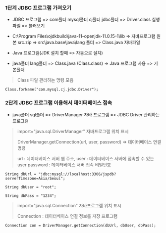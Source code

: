 ### 1단계 JDBC 프로그램 가져오기

- JDBC 프로그램 => com폴더 mysql폴더 cj폴더 jdbc폴더 => Driver.class 실행파일 => 불러오기
- C:\Program Files\ojdkbuild\java-11-openjdk-11.0.15-1\lib => 자바프로그램 원본 src.zip
=> src\java.base\java\lang 폴더 => Class.java 자바파일

- Java 프로그램(JDK 설치 할때 => 자동으로 설치)
- java폴더 lang폴더 => Class.java (Class.class) => Java 프로그램 사용 => 기본폴더

>Class 파일 관리하는 명령 모음
```
Class.forName("com.mysql.cj.jdbc.Driver");
```
  

### 2단계 JDBC 프로그램 이용해서 데이터베이스 접속

- java폴더 sql폴더 => DriverManager 자바 프로그램 => JDBC Driver 관리하는 프로그램


>import="java.sql.DriverManager" 자바프로그램 위치 표시
>
>DriverManager.getConnection(url, user, password) => 데이터베이스 연결 명령
>
>url : 데이터베이스 서버 웹 주소,
>user : 데이터베이스 서버에 접속할 수 있는 user
>password : 데이터베이스 서버 접속 비밀번호
```
String dbUrl = "jdbc:mysql://localhost:3306/jspdb?serverTimezone=Asia/Seoul";

String dbUser = "root";

String dbPass = "1234";
```
>import="java.sql.Connection" 자바프로그램 위치 표시
>
>Connection : 데이터베이스 연결 정보를 저장 프로그램
```
Connection con = DriverManager.getConnection(dbUrl, dbUser, dbPass);
```

